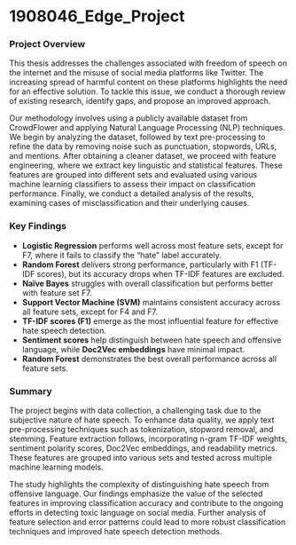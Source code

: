 # 1908046_Edge_Project
### **Project Overview**  

This thesis addresses the challenges associated with freedom of speech on the internet and the misuse of social media platforms like Twitter. The increasing spread of harmful content on these platforms highlights the need for an effective solution. To tackle this issue, we conduct a thorough review of existing research, identify gaps, and propose an improved approach.  

Our methodology involves using a publicly available dataset from CrowdFlower and applying Natural Language Processing (NLP) techniques. We begin by analyzing the dataset, followed by text pre-processing to refine the data by removing noise such as punctuation, stopwords, URLs, and mentions. After obtaining a cleaner dataset, we proceed with feature engineering, where we extract key linguistic and statistical features. These features are grouped into different sets and evaluated using various machine learning classifiers to assess their impact on classification performance. Finally, we conduct a detailed analysis of the results, examining cases of misclassification and their underlying causes.  

### **Key Findings**  

- **Logistic Regression** performs well across most feature sets, except for F7, where it fails to classify the “hate” label accurately.  
- **Random Forest** delivers strong performance, particularly with F1 (TF-IDF scores), but its accuracy drops when TF-IDF features are excluded.  
- **Naïve Bayes** struggles with overall classification but performs better with feature set F7.  
- **Support Vector Machine (SVM)** maintains consistent accuracy across all feature sets, except for F4 and F7.  
- **TF-IDF scores (F1)** emerge as the most influential feature for effective hate speech detection.  
- **Sentiment scores** help distinguish between hate speech and offensive language, while **Doc2Vec embeddings** have minimal impact.  
- **Random Forest** demonstrates the best overall performance across all feature sets.  

### **Summary**  

The project begins with data collection, a challenging task due to the subjective nature of hate speech. To enhance data quality, we apply text pre-processing techniques such as tokenization, stopword removal, and stemming. Feature extraction follows, incorporating n-gram TF-IDF weights, sentiment polarity scores, Doc2Vec embeddings, and readability metrics. These features are grouped into various sets and tested across multiple machine learning models.  

The study highlights the complexity of distinguishing hate speech from offensive language. Our findings emphasize the value of the selected features in improving classification accuracy and contribute to the ongoing efforts in detecting toxic language on social media. Further analysis of feature selection and error patterns could lead to more robust classification techniques and improved hate speech detection methods.
